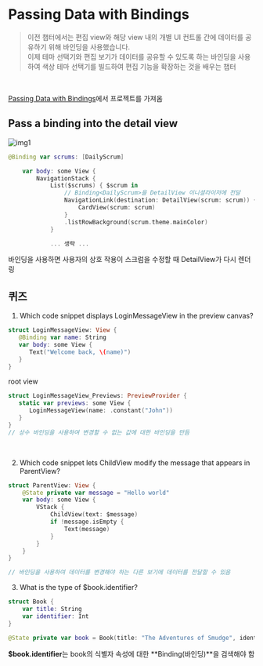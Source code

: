 # Passing Data with Bindings

> 이전 챕터에서는 편집 view와 해당 view 내의 개별 UI 컨트롤 간에 데이터를 공유하기 위해 바인딩을 사용했습니다.
> <br/>
> 이제 테마 선택기와 편집 보기가 데이터를 공유할 수 있도록 하는 바인딩을 사용하여 색상 테마 선택기를 빌드하여 편집 기능을 확장하는 것을 배우는 챕터
> <br/>

<br/>

[Passing Data with Bindings](https://developer.apple.com/tutorials/app-dev-training/passing-data-with-bindings)에서 프로젝트를 가져옴
<br/>

## Pass a binding into the detail view

![img1](https://docs-assets.developer.apple.com/published/7855668b68acbc8ee1d4e7c5332c5974/SUI060_004~dark@2x.png)
<br/>

```swift
@Binding var scrums: [DailyScrum]

    var body: some View {
        NavigationStack {
            List($scrums) { $scrum in
                // Binding<DailyScrum>을 DetailView 이니셜라이저에 전달
                NavigationLink(destination: DetailView(scrum: scrum)) {
                    CardView(scrum: scrum)
                }
                .listRowBackground(scrum.theme.mainColor)
            }

            ... 생략 ...
```

바인딩을 사용하면 사용자의 상호 작용이 스크럼을 수정할 때 DetailView가 다시 렌더링
<br/>

## 퀴즈

1. Which code snippet displays LoginMessageView in the preview canvas?

```swift
struct LoginMessageView: View {
   @Binding var name: String
   var body: some View {
      Text("Welcome back, \(name)")
   }
}
```

root view
<br/>

```swift
struct LoginMessageView_Previews: PreviewProvider {
   static var previews: some View {
      LoginMessageView(name: .constant("John"))
   }
}
// 상수 바인딩을 사용하여 변경할 수 없는 값에 대한 바인딩을 만듬
```

<br/>

2. Which code snippet lets ChildView modify the message that appears in ParentView?

```swift
struct ParentView: View {
    @State private var message = "Hello world"
    var body: some View {
        VStack {
            ChildView(text: $message)
            if !message.isEmpty {
                Text(message)
            }
        }
    }
}

// 바인딩을 사용하여 데이터를 변경해야 하는 다른 보기에 데이터를 전달할 수 있음
```

3. What is the type of $book.identifier?

```swift
struct Book {
    var title: String
    var identifier: Int
}

@State private var book = Book(title: "The Adventures of Smudge", identifier: 19237)
```

**$book.identifier**는 book의 식별자 속성에 대한 **Binding(바인딩)**을 검색해야 함

<br/>
